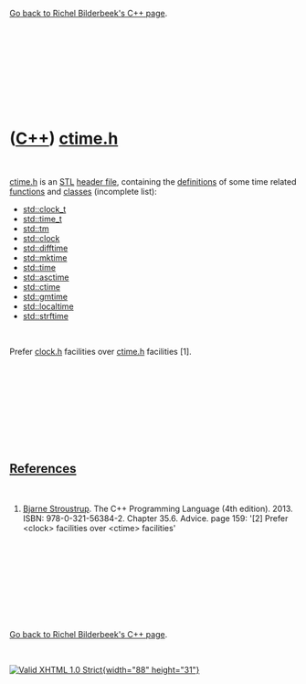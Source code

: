 

[Go back to Richel Bilderbeek's C++ page](Cpp.htm).

 

 

 

 

 

([C++](Cpp.htm)) [ctime.h](CppCtimeH.htm)
=========================================

 

[ctime.h](CppCtimeH.htm) is an [STL](CppStl.htm) [header
file](CppHeaderFile.htm), containing the
[definitions](CppDefinition.htm) of some time related
[functions](CppFunction.htm) and [classes](CppClass.htm) (incomplete
list):

-   [std::clock\_t](CppClock_t.htm)
-   [std::time\_t](CppTime_t.htm)
-   [std::tm](CppTm.htm)
-   [std::clock](CppClock.htm)
-   [std::difftime](CppDifftime.htm)
-   [std::mktime](CppMktime.htm)
-   [std::time](CppTime.htm)
-   [std::asctime](CppAsctime.htm)
-   [std::ctime](CppCtime.htm)
-   [std::gmtime](CppGmtime.htm)
-   [std::localtime](CppLocaltime.htm)
-   [std::strftime](CppStrftime.htm)

 

Prefer [clock.h](CppClockH.htm) facilities over [ctime.h](CppCtimeH.htm)
facilities \[1\].

 

 

 

 

 

[References](CppReferences.htm)
-------------------------------

 

1.  [Bjarne Stroustrup](CppBjarneStroustrup.htm). The C++ Programming
    Language (4th edition). 2013. ISBN: 978-0-321-56384-2. Chapter 35.6.
    Advice. page 159: '\[2\] Prefer &lt;clock&gt; facilities over
    &lt;ctime&gt; facilities'

 

 

 

 

 

[Go back to Richel Bilderbeek's C++ page](Cpp.htm).



 

[![Valid XHTML 1.0 Strict](valid-xhtml10.png){width="88"
height="31"}](http://validator.w3.org/check?uri=referer)
